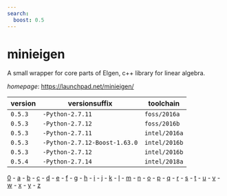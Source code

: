 ```yaml
---
search:
  boost: 0.5
---
```

# minieigen

A small wrapper for core parts of EIgen, c++ library for linear algebra.

*homepage*: <https://launchpad.net/minieigen/>

version | versionsuffix | toolchain
--------|---------------|----------
``0.5.3`` | ``-Python-2.7.11`` | ``foss/2016a``
``0.5.3`` | ``-Python-2.7.12`` | ``foss/2016b``
``0.5.3`` | ``-Python-2.7.11`` | ``intel/2016a``
``0.5.3`` | ``-Python-2.7.12-Boost-1.63.0`` | ``intel/2016b``
``0.5.3`` | ``-Python-2.7.12`` | ``intel/2016b``
``0.5.4`` | ``-Python-2.7.14`` | ``intel/2018a``

[0](../0/index.md) - [a](../a/index.md) - [b](../b/index.md) - [c](../c/index.md) - [d](../d/index.md) - [e](../e/index.md) - [f](../f/index.md) - [g](../g/index.md) - [h](../h/index.md) - [i](../i/index.md) - [j](../j/index.md) - [k](../k/index.md) - [l](../l/index.md) - [m](../m/index.md) - [n](../n/index.md) - [o](../o/index.md) - [p](../p/index.md) - [q](../q/index.md) - [r](../r/index.md) - [s](../s/index.md) - [t](../t/index.md) - [u](../u/index.md) - [v](../v/index.md) - [w](../w/index.md) - [x](../x/index.md) - [y](../y/index.md) - [z](../z/index.md)

